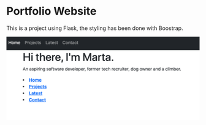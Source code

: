 # Portfolio Website
This is a project using Flask, the styling has been done with Boostrap. 

![](https://github.com/podmar/portfolio-website/blob/bootstrap-styling/home_boostrap-styling.png)
